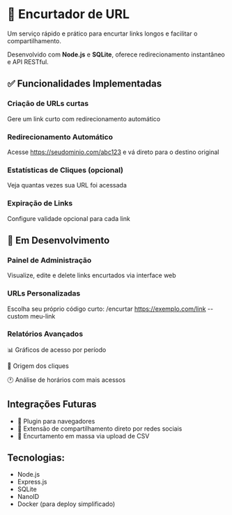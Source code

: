 # 🔗 Encurtador de URL

Um serviço rápido e prático para encurtar links longos e facilitar o compartilhamento.

Desenvolvido com **Node.js** e **SQLite**, oferece redirecionamento instantâneo e API RESTful.

## ✅ Funcionalidades Implementadas

### Criação de URLs curtas
Gere um link curto com redirecionamento automático

### Redirecionamento Automático
Acesse https://seudominio.com/abc123 e vá direto para o destino original

### Estatísticas de Cliques (opcional)
Veja quantas vezes sua URL foi acessada

### Expiração de Links
Configure validade opcional para cada link

## 🚧 Em Desenvolvimento
### Painel de Administração
Visualize, edite e delete links encurtados via interface web

### URLs Personalizadas
Escolha seu próprio código curto: /encurtar https://exemplo.com/link --custom meu-link

### Relatórios Avançados
📊 Gráficos de acesso por período

📍 Origem dos cliques

🕐 Análise de horários com mais acessos

## Integrações Futuras
- 🔗 Plugin para navegadores
- 🔗 Extensão de compartilhamento direto por redes sociais
- 🔗 Encurtamento em massa via upload de CSV

## Tecnologias:
- Node.js
- Express.js
- SQLite
- NanoID
- Docker (para deploy simplificado)
